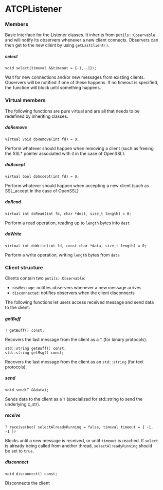 # ATCPListener

### Members

Basic interface for the Listener classes. It inherits from `putils::Observable` and will notify its observers whenever a new client connects. Observers can then get to the new client by using `getLastClient()`.

##### select

```
void select(timeval &&timeout = {-1, -1});
```

Wait for new connections and/or new messages from existing clients. Observers will be notified if one of these happens.
If no timeout is specified, the function will block until something happens.

### Virtual members

The following functions are pure virtual and are all that needs to be redefined by inheriting classes.

##### doRemove

```
virtual void doRemove(int fd) = 0;
```

Perform whatever should happen when removing a client (such as freeing the SSL* pointer associated with it in the case of OpenSSL).

##### doAccept

```
virtual bool doAccept(int fd) = 0;
```

Perform whatever should happen when accepting a new client (such as SSL_accept in the case of OpenSSL)

##### doRead

```
virtual int doRead(int fd, char *dest, size_t length) = 0;
```

Perform a read operation, reading up to `length` bytes into `dest`

##### doWrite

```
virtual int doWrite(int fd, const char *data, size_t length) = 0;
```

Perform a write operation, writing `length` bytes from `data`

### Client structure

Clients contain two `putils::Observable`:

* `newMessage`: notifies observers whenever a new message arrives
* `disconnected`: notifies observers when the client disconnects

The following functions let users access received message and send data to the client:

##### getBuff
```
T getBuff() const;
```
Recovers the last message from the client as a `T` (for binary protocols).
```
std::string getBuff() const;
std::string getMsg() const;
```
Recovers the last message from the client as an `std::string` (for text protocols).

##### send
```
void send(T &&data);
```
Sends data to the client as a `T` (specialized for std::string to send the underlying c_str).

##### receive
```
T receive(bool selectAlreadyRunning = false, timeval timeout = { -1, -1 })
```
Blocks until a new message is received, or until `timeout` is reached. If `select` is already being called from another thread, `selectAlreadyRunning` should be set to `true`.

##### disconnect
```
void disconnect() const;
```
Disconnects the client

